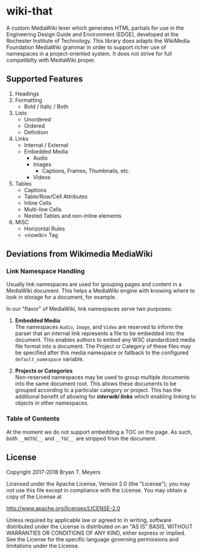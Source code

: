 # wiki-that
A custom MediaWiki lexer which generates HTML partials for 
use in the Engineering Design Guide and Environment (EDGE),
developed at the Rochester Institute of Technology. This 
library does adapts the WikiMedia Foundation MediaWiki grammar
in order to support richer use of namespaces in a 
project-oriented system. It does not strive for full compatibilty
with MediaWiki proper.

## Supported Features

1. Headings
2. Formatting
    * Bold / Italic / Both
3. Lists
    * Unordered
    * Ordered
    * Definition
4. Links
    * Internal / External
    * Embedded Media
        * Audio
        * Images
            * Captions, Frames, Thumbnails, etc.
        * Videos
5. Tables
    * Captions
    * Table/Row/Cell Attributes
    * Inline Cells
    * Multi-line Cells
    * Nested Tables and non-inline elements
6. MISC
    * Horizontal Rules
    * \<nowiki> Tag

## Deviations from Wikimedia MediaWiki

### Link Namespace Handling
Usually link namespaces are used for grouping pages and content
in a MediaWiki document. This helps a MediaWiki engine with knowing 
where to look in storage for a document, for example.

In our "flavor" of MediaWiki, link namespaces serve two purposes:

1. **Embedded Media**   
   The namespaces `Audio`, `Image`, and `Video` are reserved
   to inform the parser that an internal link represents a file
   to be embedded into the document. This enables authors to embed
   any W3C standardized media file format into a document. The
   Project or Category of these files may be specified after this
   media namespace or fallback to the configured `default_namespace` 
   variable.
   
2. **Projects or Categories**  
   Non-reserved namespaces may be used to group multiple documents
   into the same document root. This allows these documents to be
   grouped according to a particular category or project. This has
   the additional benefit of allowing for ***interwiki links***
   which enabling linking to objects in other namespaces.

### Table of Contents

At the moment we do not support embedding a TOC on the page. As such, 
both `__NOTOC__` and `__TOC__` are stripped from the document. 

## License

Copyright 2017-2018 Bryan T. Meyers

Licensed under the Apache License, Version 2.0 (the "License");
you may not use this file except in compliance with the License.
You may obtain a copy of the License at

http://www.apache.org/licenses/LICENSE-2.0

Unless required by applicable law or agreed to in writing, software
distributed under the License is distributed on an "AS IS" BASIS,
WITHOUT WARRANTIES OR CONDITIONS OF ANY KIND, either express or implied.
See the License for the specific language governing permissions and
limitations under the License.